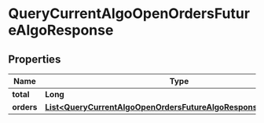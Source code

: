 

# QueryCurrentAlgoOpenOrdersFutureAlgoResponse


## Properties

| Name | Type | Description | Notes |
|------------ | ------------- | ------------- | -------------|
|**total** | **Long** |  |  [optional] |
|**orders** | [**List&lt;QueryCurrentAlgoOpenOrdersFutureAlgoResponseOrdersInner&gt;**](QueryCurrentAlgoOpenOrdersFutureAlgoResponseOrdersInner.md) |  |  [optional] |



